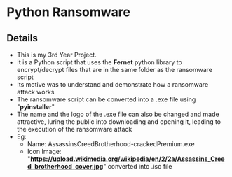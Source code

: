 
# Python Ransomware

## Details
* This is my 3rd Year Project.
* It is a Python script that uses the **Fernet** python library to encrypt/decrypt files that are in the same folder as the ransomware script
* Its motive was to understand and demonstrate how a ransomware attack works
* The ransomware script can be converted into a .exe file using "**pyinstaller**"
* The name and the logo of the .exe file can also be changed and made attractive, luring the public into downloading and opening it, leading to the execution of the ransomware attack
* Eg:
  * Name: AssassinsCreedBrotherhood-crackedPremium.exe
  * Icon Image: "**https://upload.wikimedia.org/wikipedia/en/2/2a/Assassins_Creed_brotherhood_cover.jpg**"  converted into .iso file
